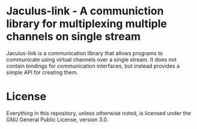 # Jaculus-link - A communiction library for multiplexing multiple channels on single stream

Jaculus-link is a communication library that allows programs to communicate using
virtual channels over a single stream. It does not contain bindings for communication
interfaces, but instead provides a simple API for creating them.

# License

Everything in this repository, unless otherwise noted, is licensed under the
GNU General Public License, version 3.0.
